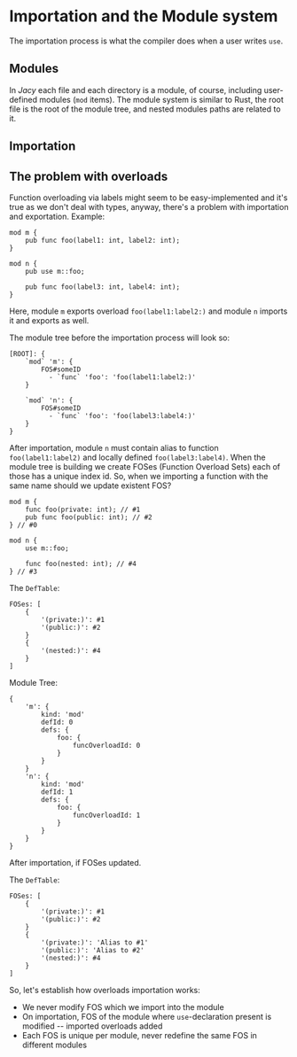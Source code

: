# Importation and the Module system

The importation process is what the compiler does when a user writes `use`.

## Modules

In _Jacy_ each file and each directory is a module, of course, including user-defined modules (`mod` items).
The module system is similar to Rust, the root file is the root of the module tree, and nested modules paths are related to it.

## Importation

## The problem with overloads

Function overloading via labels might seem to be easy-implemented and it's true as we don't deal with types, anyway, there's a problem with importation and exportation.
Example:

```jc
mod m {
    pub func foo(label1: int, label2: int);
}

mod n {
    pub use m::foo;

    pub func foo(label3: int, label4: int);
}
```

Here, module `m` exports overload `foo(label1:label2:)` and module `n` imports it and exports as well.

The module tree before the importation process will look so:

```text
[ROOT]: {
    `mod` 'm': {
        FOS#someID
          - `func` 'foo': 'foo(label1:label2:)'
    }

    `mod` 'n': {
        FOS#someID
          - `func` 'foo': 'foo(label3:label4:)'
    }
}
```

After importation, module `n` must contain alias to function `foo(label1:label2)` and locally defined `foo(label3:label4)`.
When the module tree is building we create FOSes (Function Overload Sets) each of those has a unique index id.
So, when we importing a function with the same name should we update existent FOS?

```jc
mod m {
    func foo(private: int); // #1
    pub func foo(public: int); // #2
} // #0

mod n {
    use m::foo;

    func foo(nested: int); // #4
} // #3
```

The `DefTable`:

```jon
FOSes: [
    {
        '(private:)': #1
        '(public:)': #2
    }
    {
        '(nested:)': #4
    }
]
```

Module Tree:

```jon
{
    'm': {
        kind: 'mod'
        defId: 0
        defs: {
            foo: {
                funcOverloadId: 0
            }
        }
    }
    'n': {
        kind: 'mod'
        defId: 1
        defs: {
            foo: {
                funcOverloadId: 1
            }
        }
    }
}
```

After importation, if FOSes updated.

The `DefTable`:

```jon
FOSes: [
    {
        '(private:)': #1
        '(public:)': #2
    }
    {
        '(private:)': 'Alias to #1'
        '(public:)': 'Alias to #2'
        '(nested:)': #4
    }
]
```

So, let's establish how overloads importation works:

- We never modify FOS which we import into the module
- On importation, FOS of the module where `use`-declaration present is modified -- imported overloads added
- Each FOS is unique per module, never redefine the same FOS in different modules
